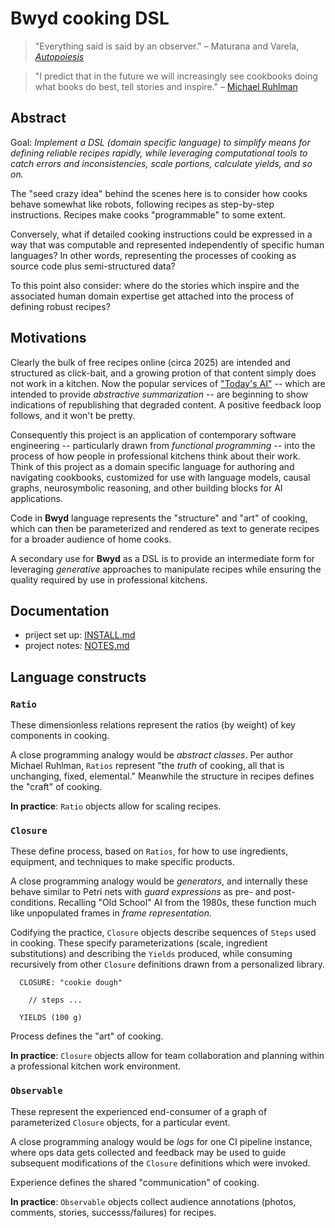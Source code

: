 # Bwyd cooking DSL

> "Everything said is said by an observer." –
Maturana and Varela, [_Autopoiesis_](https://www.researchgate.net/publication/232231194_Autopoiesis_40_years_Later_A_Review_and_a_Reformulation)

> "I predict that in the future we will increasingly see cookbooks doing what books do best, tell stories and inspire." –
[Michael Ruhlman](https://ruhlman.substack.com/p/on-cookbooks-and-writing?publication_id=218241&post_id=154625487)


## Abstract

Goal: _Implement a DSL (domain specific language) to simplify means
for defining reliable recipes rapidly, while leveraging computational
tools to catch errors and inconsistencies, scale portions, calculate
yields, and so on._

The "seed crazy idea" behind the scenes here is to consider how cooks
behave somewhat like robots, following recipes as step-by-step
instructions.
Recipes make cooks "programmable" to some extent.

Conversely, what if detailed cooking instructions could be expressed
in a way that was computable and represented independently of specific
human languages?
In other words, representing the processes of cooking as source code
plus semi-structured data?

To this point also consider: where do the stories which inspire and
the associated human domain expertise get attached into the process of
defining robust recipes?


## Motivations

Clearly the bulk of free recipes online (circa 2025) are intended and
structured as click-bait, and a growing protion of that content simply
does not work in a kitchen.
Now the popular services of 
["Today's AI"](https://pangaro.com/designconversation/2021/08/newmacy-in-2021-pandemics-ai/)
-- which are intended to provide _abstractive summarization_ --
are beginning to show indications of republishing that degraded content.
A positive feedback loop follows, and it won't be pretty.

Consequently this project is an application of contemporary software
engineering -- particularly drawn from _functional programming_ --
into the process of how people in professional kitchens think about
their work.
Think of this project as a domain specific language for authoring and
navigating cookbooks, customized for use with language models, causal
graphs, neurosymbolic reasoning, and other building blocks for AI
applications.

Code in **Bwyd** language represents the "structure" and "art" of cooking,
which can then be parameterized and rendered as text to generate recipes
for a broader audience of home cooks.

A secondary use for **Bwyd** as a DSL is to provide an intermediate
form for leveraging _generative_ approaches to manipulate recipes
while ensuring the quality required by use in professional kitchens.


## Documentation

  * priject set up: [INSTALL.md](https://github.com/DerwenAI/bwyd/blob/main/INSTALL.md)
  * project notes: [NOTES.md](https://github.com/DerwenAI/bwyd/blob/main/NOTES.md)


## Language constructs

### `Ratio`

These dimensionless relations represent the ratios (by weight) of key
components in cooking.

A close programming analogy would be _abstract classes_.
Per author Michael Ruhlman, `Ratios` represent
"the _truth_ of cooking, all that is unchanging, fixed, elemental."
Meanwhile the structure in recipes defines the "craft" of cooking.

**In practice**: `Ratio` objects allow for scaling recipes.


### `Closure`

These define process, based on `Ratios`, for how to use ingredients,
equipment, and techniques to make specific products.

A close programming analogy would be _generators_, and internally
these behave similar to Petri nets with _guard expressions_ as pre-
and post- conditions.
Recalling "Old School" AI from the 1980s, these function much like
unpopulated frames in _frame representation_.

Codifying the practice, `Closure` objects describe sequences of
`Steps` used in cooking.
These specify parameterizations (scale, ingredient substitutions) and
describing the `Yields` produced, while consuming recursively from
other `Closure` definitions drawn from a personalized library.

```
  CLOSURE: "cookie dough"

    // steps ...

  YIELDS (100 g)
```

Process defines the "art" of cooking.

**In practice**: `Closure` objects allow for team collaboration and
planning within a professional kitchen work environment.


### `Observable`

These represent the experienced end-consumer of a graph of
parameterized `Closure` objects, for a particular event.

A close programming analogy would be _logs_ for one CI pipeline
instance, where ops data gets collected and feedback may be
used to guide subsequent modifications of the `Closure`
definitions which were invoked.

Experience defines the shared  "communication" of cooking.

**In practice**: `Observable` objects collect audience annotations
(photos, comments, stories, successs/failures) for recipes.
